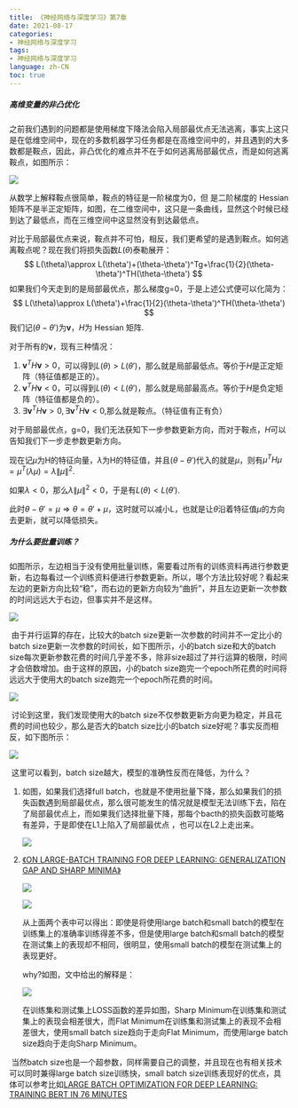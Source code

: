 ```yaml
---
title: 《神经网络与深度学习》第7章
date: 2021-08-17
categories:
- 神经网络与深度学习
tags:
- 神经网络与深度学习
language: zh-CN
toc: true
---
```


##### 高维变量的非凸优化

​	之前我们遇到的问题都是使用梯度下降法会陷入局部最优点无法逃离，事实上这只是在低维空间中，现在的多数机器学习任务都是在高维空间中的，并且遇到的大多数都是鞍点，因此，非凸优化的难点并不在于如何逃离局部最优点，而是如何逃离鞍点，如图所示：

![](https://cxd-note-img.oss-cn-hangzhou.aliyuncs.com/typora-note-img/%E9%9E%8D%E7%82%B9.png)

<!--more-->

从数学上解释鞍点很简单，鞍点的特征是一阶梯度为0，但 是二阶梯度的 Hessian 矩阵不是半正定矩阵，如图，在二维空间中，这只是一条曲线，显然这个时候已经到达了最低点，而在三维空间中这显然没有到达最低点。

​	对比于局部最优点来说，鞍点并不可怕，相反，我们更希望的是遇到鞍点。如何逃离鞍点呢？现在我们将损失函数$L(\theta)$​泰勒展开：
$$
L(\theta)\approx L(\theta')+(\theta-\theta')^Tg+\frac{1}{2}(\theta-\theta')^TH(\theta-\theta')
$$
如果我们今天走到的是局部最优点，那么梯度g=0，于是上述公式便可以化简为：
$$
L(\theta)\approx L(\theta')+\frac{1}{2}(\theta-\theta')^TH(\theta-\theta')
$$
我们记$(\theta-\theta')$为$\pmb{v}$，$H$​为 Hessian 矩阵.

对于所有的$\pmb{v}$​​，现有三种情况：

1. $\pmb{v}^TH\pmb{v}>0$​​​，可以得到$L(\theta)>L(\theta')$​，那么就是局部最低点。等价于$H$是正定矩阵（特征值都是正的）。​
2. $\pmb{v}^TH\pmb{v}<0$，可以得到$L(\theta)<L(\theta')$，那么就是局部最高点。等价于$H$是负定矩阵（特征值都是负的）。
3. $\exists\pmb{v}^TH\pmb{v}>0,\exists\pmb{v}^TH\pmb{v}<0$​​​,​那么就是鞍点。（特征值有正有负）

对于局部最优点，g=0，我们无法获知下一步参数更新方向，而对于鞍点，$H$可以告知我们下一步走参数更新方向。

现在记$\mu$​​​为H的特征向量，$\lambda$​​​为H的特征值，并且$(\theta-\theta')$​代入的就是$\mu$，​则有$\mu^TH\mu=\mu^T(\lambda\mu)=\lambda\|\mu\|^2$​​​.

如果$\lambda<0$，那么$\lambda\|\mu\|^2<0$，于是有$L(\theta)<L(\theta')$​​.

此时$\theta-\theta'=\mu\Rightarrow\theta=\theta'+\mu$，这时就可以减小L，也就是让$\theta$沿着特征值$\mu$的方向去更新，就可以降低损失。

##### 为什么要批量训练？

​	如图所示，左边相当于没有使用批量训练，需要看过所有的训练资料再进行参数更新，右边每看过一个训练资料便进行参数更新。所以，哪个方法比较好呢？看起来左边的更新方向比较“稳”，而右边的更新方向较为“曲折”，并且左边更新一次参数的时间远远大于右边，但事实并不是这样。

![](https://cxd-note-img.oss-cn-hangzhou.aliyuncs.com/typora-note-img/small_batch_vs_large_batch.png)

​	由于并行运算的存在，比较大的batch size更新一次参数的时间并不一定比小的batch size更新一次参数的时间长，如下图所示，小的batch size和大的batch size每次更新参数花费的时间几乎差不多，除非size超过了并行运算的极限，时间才会倍数增加。由于这样的原因，小的batch size跑完一个epoch所花费的时间将远远大于使用大的batch size跑完一个epoch所花费的时间。

![](https://cxd-note-img.oss-cn-hangzhou.aliyuncs.com/typora-note-img/time_for_each_update.png)

​	讨论到这里，我们发现使用大的batch size不仅参数更新方向更为稳定，并且花费的时间也较少，那么是否大的batch size比小的batch size好呢？事实反而相反，如下图所示：

![](https://cxd-note-img.oss-cn-hangzhou.aliyuncs.com/typora-note-img/accuracy_between_samll_batch_and_large_batch.png)

​	这里可以看到，batch size越大，模型的准确性反而在降低，为什么？

1. 如图，如果我们选择full batch，也就是不使用批量下降，那么如果我们的损失函数遇到局部最优点，那么很可能发生的情况就是模型无法训练下去，陷在了局部最优点上，而如果我们选择批量下降，那每个bacth的损失函数可能略有差异，于是即使在L1上陷入了局部最优点 ，也可以在L2上走出来。

   ![](https://cxd-note-img.oss-cn-hangzhou.aliyuncs.com/typora-note-img/why_small_batch.png)

2. [《ON LARGE-BATCH TRAINING FOR DEEP LEARNING: GENERALIZATION GAP AND SHARP MINIMA》](https://arxiv.org/pdf/1609.04836.pdf)

   ![](https://cxd-note-img.oss-cn-hangzhou.aliyuncs.com/typora-note-img/Network%20Configurations.png)

   ![](https://cxd-note-img.oss-cn-hangzhou.aliyuncs.com/typora-note-img/Performance_of_small-batch(SB)and_large-batch(LB)variants_of_ADAM_on_the_networks.png)

   从上面两个表中可以得出：即使是将使用large batch和small batch的模型在训练集上的准确率训练得差不多，但是使用large batch和small batch的模型在测试集上的表现却不相同，很明显，使用small batch的模型在测试集上的表现更好。

   why?如图，文中给出的解释是：

   ![](https://cxd-note-img.oss-cn-hangzhou.aliyuncs.com/typora-note-img/1.png)

   在训练集和测试集上LOSS函数的差异如图，Sharp Minimum在训练集和测试集上的表现会相差很大，而Flat Minimum在训练集和测试集上的表现不会相差很大，使用small batch size趋向于走向Flat Minimum，而使用large batch size趋向于走向Sharp Minimum。

​    当然batch size也是一个超参数，同样需要自己的调整，并且现在也有相关技术可以同时兼得large batch size训练快，small batch size训练表现好的优点，具体可以参考比如[LARGE BATCH OPTIMIZATION FOR DEEP LEARNING: TRAINING BERT IN 76 MINUTES](https://arxiv.org/pdf/1904.00962.pdf)

